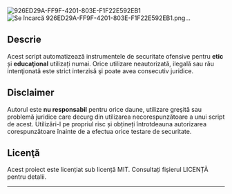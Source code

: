 ![926ED29A-FF9F-4201-803E-F1F22E592EB1](https://github.com/user-attachments/assets/4d8084c8-c6f0-4cdf-8368-26583554b48c)![Se încarcă 926ED29A-FF9F-4201-803E-F1F22E592EB1.png...]()


## Descrie
Acest script automatizează instrumentele de securitate ofensive pentru **etic** și **educaţional** utilizați numai. Orice utilizare neautorizată, ilegală sau rău intenţionată este strict interzisă şi poate avea consecutiv juridice.

## Disclaimer
Autorul este **nu responsabil** pentru orice daune, utilizare greșită sau problemă juridice care decurg din utilizarea necorespunzătoare a unui script de acest. Utilizări-l pe propriul risc și obțineți întrotdeauna autorizarea corespunzătoare înainte de a efectua orice testare de securitate.

## Licenţă
Acest proiect este licențiat sub licență MIT. Consultați fișierul LICENȚĂ pentru detalii.

---
